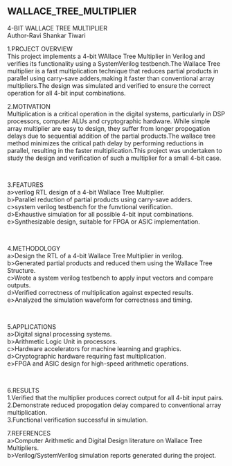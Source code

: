 ## WALLACE_TREE_MULTIPLIER
4-BIT WALLACE TREE MULTIPLIER 
<br>
Author-Ravi Shankar Tiwari
<br>

1.PROJECT OVERVIEW
<br>
This project implements a 4-bit WAllace Tree Multiplier in Verilog and verifies its functionality using a SystemVerilog testbench.The Wallace Tree multiplier is a fast multiplication technique that reduces partial products in parallel using carry-save adders,making it faster than conventional array multipliers.The design was simulated and verified to ensure the correct operation for all 4-bit input combinations.
<br>

2.MOTIVATION
<br>
Multiplication is a critical operation in the digital systems, particularly in DSP processors, computer ALUs and cryptographic hardware. While simple array multiplier are easy to design, they suffer from longer propogation delays due to sequential addition of the partial products.The wallace tree method minimizes the critical path delay by performing reductions in parallel, resulting in the faster multiplication.This project was undertaken to study the design and verification of such a multiplier for a small 4-bit case.

<br>

3.FEATURES
<br>
a>verilog RTL design of a 4-bit Wallace Tree Multiplier.
<br>
b>Parallel reduction of partial products using carry-save adders.
<br>
c>system verilog testbench for the funvtional verification.
<br>
d>Exhaustive simulation for all possible 4-bit input combinations.
<br>
e>Synthesizable design, suitable for FPGA or ASIC implementation.


<br>

4.METHODOLOGY 
<br>
a>Design the RTL of a 4-bit Wallace Tree Multiplier in verilog.
<br>
b>Generated partial products and reduced them using the Wallace Tree Structure.
<br>
c>Wrote a system verilog testbench to apply input vectors and compare outputs.
<br>
d>Verified correctness of multiplication against expected results.
<br>
e>Analyzed the simulation waveform for correctness and timing.

<br>


5.APPLICATIONS
<br>
a>Digital signal processing systems.
<br>
b>Arithmetic Logic Unit in processors.
<br>
c>Hardware accelerators for machine learning and graphics.
<br>
d>Cryptographic hardware requiring fast multiplication.
<br>
e>FPGA and ASIC design for high-speed arithmetic operations.

<br>


6.RESULTS
<br>
1.Verified that the multiplier produces correct output for all 4-bit input pairs.
<br>
2.Demonstrate reduced propogation delay compared to conventional array multiplication.
<br>
3.Functional verification successful in simulation.
<br>

7.REFERENCES 
<br>
a>Computer Arithmetic and Digital Design literature on Wallace Tree Multipliers.
<br>
b>Verilog/SystemVerilog simulation reports generated during the project.











